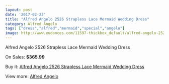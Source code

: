 ```yaml
---
layout: post
date: '2017-02-23'
title: "Alfred Angelo 2526 Strapless Lace Mermaid Wedding Dress"
category: Alfred Angelo
tags: ["dress","alfred","mermaid","special","angelo"]
image: http://www.eudances.com/11597-thickbox_default/alfred-angelo-2526-strapless-lace-mermaid-wedding-dress.jpg
---
```

Alfred Angelo 2526 Strapless Lace Mermaid Wedding Dress

On Sales: **$365.99**
<a href="https://www.eudances.com/en/alfred-angelo/3671-alfred-angelo-2526-strapless-lace-mermaid-wedding-dress.html"><amp-img layout="responsive" width="600" height="600" src="//www.eudances.com/11597-thickbox_default/alfred-angelo-2526-strapless-lace-mermaid-wedding-dress.jpg" alt="Alfred Angelo 2526 Strapless Lace Mermaid Wedding Dress 0" /></a>
<a href="https://www.eudances.com/en/alfred-angelo/3671-alfred-angelo-2526-strapless-lace-mermaid-wedding-dress.html"><amp-img layout="responsive" width="600" height="600" src="//www.eudances.com/11600-thickbox_default/alfred-angelo-2526-strapless-lace-mermaid-wedding-dress.jpg" alt="Alfred Angelo 2526 Strapless Lace Mermaid Wedding Dress 1" /></a>
<a href="https://www.eudances.com/en/alfred-angelo/3671-alfred-angelo-2526-strapless-lace-mermaid-wedding-dress.html"><amp-img layout="responsive" width="600" height="600" src="//www.eudances.com/11599-thickbox_default/alfred-angelo-2526-strapless-lace-mermaid-wedding-dress.jpg" alt="Alfred Angelo 2526 Strapless Lace Mermaid Wedding Dress 2" /></a>
<a href="https://www.eudances.com/en/alfred-angelo/3671-alfred-angelo-2526-strapless-lace-mermaid-wedding-dress.html"><amp-img layout="responsive" width="600" height="600" src="//www.eudances.com/11598-thickbox_default/alfred-angelo-2526-strapless-lace-mermaid-wedding-dress.jpg" alt="Alfred Angelo 2526 Strapless Lace Mermaid Wedding Dress 3" /></a>

Buy it: [Alfred Angelo 2526 Strapless Lace Mermaid Wedding Dress](https://www.eudances.com/en/alfred-angelo/3671-alfred-angelo-2526-strapless-lace-mermaid-wedding-dress.html "Alfred Angelo 2526 Strapless Lace Mermaid Wedding Dress")

View more: [Alfred Angelo](https://www.eudances.com/en/36-alfred-angelo "Alfred Angelo")